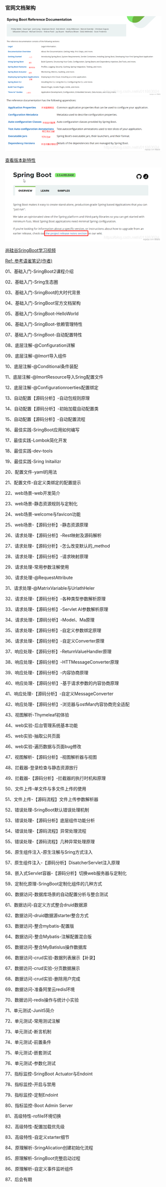 ### 官网文档架构
![06_SpringBootDoc1](01_springboot_helloWorld/readme_pic/06_SpringBootDoc1.png)
![07_SpringBootDoc2](01_springboot_helloWorld/readme_pic/07_SpringBootDoc2.png)

[查看版本新特性](https://github.com/spring-projects/spring-boot/wiki#release-notes)

![08_SpringBootDoc3_ReleaseNotes](01_springboot_helloWorld/readme_pic/08_SpringBootDoc3_ReleaseNotes.png)

[尚硅谷SringBoot学习视频](htts://www.bilibili.com/video/BV19K4y1L7MT/)

[Ref: 参考语雀笔记(作者)](htts://www.yuque.com/atguigu/sringboot)

01、基础入门-SringBoot2课程介绍

02、基础入门-Sring生态圈

03、基础入门-SringBoot的大时代背景

04、基础入门-SringBoot官方文档架构

05、基础入门-SringBoot-HelloWorld

06、基础入门-SringBoot-依赖管理特性

07、基础入门-SringBoot-自动配置特性

08、底层注解-@Configuration详解

09、底层注解-@Imort导入组件

10、底层注解-@Conditional条件装配

11、底层注解-@ImortResource导入Sring配置文件

12、底层注解-@Configurationroerties配置绑定

13、自动配置【源码分析】-自动包规则原理

14、自动配置【源码分析】-初始加载自动配置类

15、自动配置【源码分析】-自动配置流程

16、最佳实践-SringBoot应用如何编写

17、最佳实践-Lombok简化开发

18、最佳实践-dev-tools

19、最佳实践-Sring Initailizr

20、配置文件-yaml的用法

21、配置文件-自定义类绑定的配置提示

22、web场景-web开发简介

23、web场景-静态资源规则与定制化

24、web场景-welcome与favicon功能

25、web场景-【源码分析】-静态资源原理

26、请求处理-【源码分析】-Rest映射及源码解析

27、请求处理-【源码分析】-怎么改变默认的_method

28、请求处理-【源码分析】-请求映射原理

29、请求处理-常用参数注解使用

30、请求处理-@RequestAttribute

31、请求处理-@MatrixVariable与UrlathHeler

32、请求处理-【源码分析】-各种类型参数解析原理

33、请求处理-【源码分析】-Servlet AI参数解析原理

34、请求处理-【源码分析】-Model、Ma原理

35、请求处理-【源码分析】-自定义参数绑定原理

36、请求处理-【源码分析】-自定义Converter原理

37、响应处理-【源码分析】-ReturnValueHandler原理

38、响应处理-【源码分析】-HTTMessageConverter原理

39、响应处理-【源码分析】-内容协商原理

40、响应处理-【源码分析】-基于请求参数的内容协商原理

41、响应处理-【源码分析】-自定义MessageConverter

42、响应处理-【源码分析】-浏览器与ostMan内容协商完全适配

43、视图解析-Thymeleaf初体验

44、web实验-后台管理系统基本功能

45、web实验-抽取公共页面

46、web实验-遍历数据与页面bug修改

47、视图解析-【源码分析】-视图解析器与视图

48、拦截器-登录检查与静态资源放行

49、拦截器-【源码分析】-拦截器的执行时机和原理

50、文件上传-单文件与多文件上传的使用

51、文件上传-【源码流程】文件上传参数解析器

52、错误处理-SringBoot默认错误处理机制

53、错误处理-【源码分析】底层组件功能分析

54、错误处理-【源码流程】异常处理流程

55、错误处理-【源码流程】几种异常处理原理

56、原生组件注入-原生注解与Sring方式注入

57、原生组件注入-【源码分析】DisatcherServlet注入原理

58、嵌入式Servlet容器-【源码分析】切换web服务器与定制化

59、定制化原理-SringBoot定制化组件的几种方式

60、数据访问-数据库场景的自动配置分析与整合测试

61、数据访问-自定义方式整合druid数据源

62、数据访问-druid数据源starter整合方式

63、数据访问-整合mybatis-配置版

64、数据访问-整合Mybatis-注解配置混合版

65、数据访问-整合MyBatislus操作数据库

66、数据访问-crud实验-数据列表展示【补录】

67、数据访问-crud实验-分页数据展示

68、数据访问-crud实验-删除用户完成

69、数据访问-准备阿里云redis环境

70、数据访问-redis操作与统计小实验

71、单元测试-Junit5简介

72、单元测试-常用测试注解

73、单元测试-断言机制

74、单元测试-前置条件

75、单元测试-嵌套测试

76、单元测试-参数化测试

77、指标监控-SringBoot Actuator与Endoint

78、指标监控-开启与禁用

79、指标监控-定制Endoint

80、指标监控-Boot Admin Server

81、高级特性-rofile环境切换

82、高级特性-配置加载优先级

83、高级特性-自定义starter细节

84、原理解析-SringAlication创建初始化流程

85、原理解析-SringBoot完整启动过程

86、原理解析-自定义事件监听组件

87、后会有期